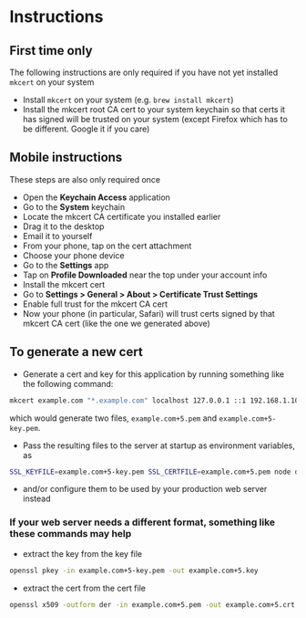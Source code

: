 # Instructions

## First time only

The following instructions are only required if you have not yet installed `mkcert` on your system

* Install `mkcert` on your system (e.g. `brew install mkcert`)
* Install the mkcert root CA cert to your system keychain so that certs it has signed will be trusted on your system (except Firefox which has to be different. Google it if you care)

## Mobile instructions

These steps are also only required once

* Open the **Keychain Access** application
* Go to the **System** keychain
* Locate the mkcert CA certificate you installed earlier
* Drag it to the desktop
* Email it to yourself
* From your phone, tap on the cert attachment
* Choose your phone device
* Go to the **Settings** app
* Tap on **Profile Downloaded** near the top under your account info
* Install the mkcert cert
* Go to **Settings > General > About > Certificate Trust Settings**
* Enable full trust for the mkcert CA cert
* Now your phone (in particular, Safari) will trust certs signed by that mkcert CA cert (like the one we generated above)

## To generate a new cert

* Generate a cert and key for this application by running something like the following command:

```bash
mkcert example.com "*.example.com" localhost 127.0.0.1 ::1 192.168.1.10
```

which would generate two files, `example.com+5.pem` and `example.com+5-key.pem`.

* Pass the resulting files to the server at startup as environment variables, as

```bash
SSL_KEYFILE=example.com+5-key.pem SSL_CERTFILE=example.com+5.pem node dist/index.js
```

* and/or configure them to be used by your production web server instead

### If your web server needs a different format, something like these commands may help

* extract the key from the key file

```bash
openssl pkey -in example.com+5-key.pem -out example.com+5.key
```

* extract the cert from the cert file

```bash
openssl x509 -outform der -in example.com+5.pem -out example.com+5.crt
```